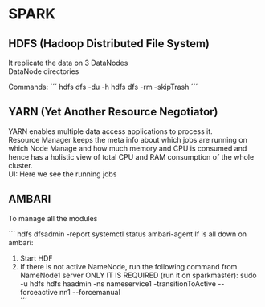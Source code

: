 # SPARK
## HDFS (Hadoop Distributed File System)
It replicate the data on 3 DataNodes  
DataNode directories  

Commands:
´´´
hdfs dfs -du -h <path>
hdfs dfs -rm -skipTrash <path>
´´´

## YARN (Yet Another Resource Negotiator)
YARN enables multiple data access applications to process it.  
Resource Manager keeps the meta info about which jobs are running on which Node Manage and how much memory and CPU is consumed and hence has a holistic view of total CPU and RAM consumption of the whole cluster.  
UI: Here we see the running jobs  

## AMBARI
To manage all the modules  

´´´
hdfs dfsadmin -report
systemctl status ambari-agent
If is all down on ambari:  
1) Start HDF
2) If there is not active NameNode, run the following command from NameNode1 server ONLY IT IS REQUIRED (run it on sparkmaster): sudo -u hdfs hdfs haadmin  -ns nameservice1 -transitionToActive --forceactive nn1 --forcemanual  
´´´